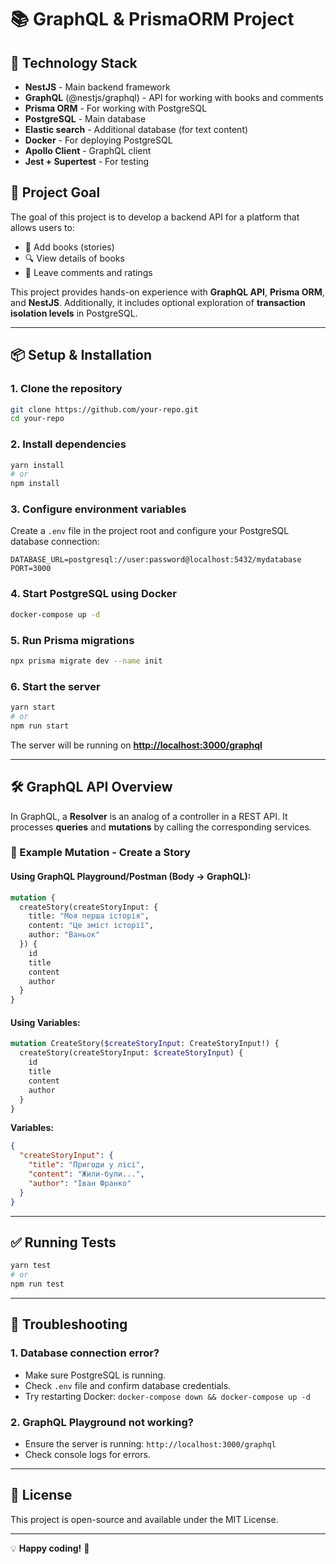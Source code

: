 # 📚 GraphQL & PrismaORM Project

## 🚀 Technology Stack

- **NestJS** - Main backend framework
- **GraphQL** (@nestjs/graphql) - API for working with books and comments
- **Prisma ORM** - For working with PostgreSQL
- **PostgreSQL** - Main database
- **Elastic search** - Additional database (for text content)
- **Docker** - For deploying PostgreSQL
- **Apollo Client** - GraphQL client
- **Jest + Supertest** - For testing

## 🎯 Project Goal

The goal of this project is to develop a backend API for a platform that allows users to:

- 📖 Add books (stories)
- 🔍 View details of books
- 💬 Leave comments and ratings

This project provides hands-on experience with **GraphQL API**, **Prisma ORM**, and **NestJS**. Additionally, it includes optional exploration of **transaction isolation levels** in PostgreSQL.

---

## 📦 Setup & Installation

### **1. Clone the repository**

```bash
git clone https://github.com/your-repo.git
cd your-repo
```

### **2. Install dependencies**

```bash
yarn install
# or
npm install
```

### **3. Configure environment variables**

Create a `.env` file in the project root and configure your PostgreSQL database connection:

```
DATABASE_URL=postgresql://user:password@localhost:5432/mydatabase
PORT=3000
```

### **4. Start PostgreSQL using Docker**

```bash
docker-compose up -d
```

### **5. Run Prisma migrations**

```bash
npx prisma migrate dev --name init
```

### **6. Start the server**

```bash
yarn start
# or
npm run start
```

The server will be running on [**http://localhost:3000/graphql**](http://localhost:3000/graphql)

---

## 🛠️ GraphQL API Overview

In GraphQL, a **Resolver** is an analog of a controller in a REST API. It processes **queries** and **mutations** by calling the corresponding services.

### **📌 Example Mutation - Create a Story**

#### **Using GraphQL Playground/Postman (Body -> GraphQL):**

```graphql
mutation {
  createStory(createStoryInput: {
    title: "Моя перша історія",
    content: "Це зміст історії",
    author: "Ваньок"
  }) {
    id
    title
    content
    author
  }
}
```

#### **Using Variables:**

```graphql
mutation CreateStory($createStoryInput: CreateStoryInput!) {
  createStory(createStoryInput: $createStoryInput) {
    id
    title
    content
    author
  }
}
```

**Variables:**

```json
{
  "createStoryInput": {
    "title": "Пригоди у лісі",
    "content": "Жили-були...",
    "author": "Іван Франко"
  }
}
```

---

## ✅ Running Tests

```bash
yarn test
# or
npm run test
```

---

## 🛑 Troubleshooting

### **1. Database connection error?**

- Make sure PostgreSQL is running.
- Check `.env` file and confirm database credentials.
- Try restarting Docker: `docker-compose down && docker-compose up -d`

### **2. GraphQL Playground not working?**

- Ensure the server is running: `http://localhost:3000/graphql`
- Check console logs for errors.

---

## 📜 License

This project is open-source and available under the MIT License.

---

💡 **Happy coding!** 🚀

